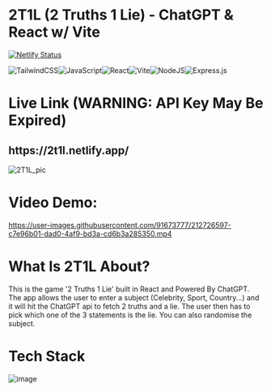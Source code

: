 # 2T1L (2 Truths 1 Lie) - ChatGPT & React w/ Vite

[![Netlify Status](https://api.netlify.com/api/v1/badges/cb2a9f4c-0514-41d9-bd34-df0ff2442203/deploy-status)](https://2t1l.netlify.app)

![TailwindCSS](https://img.shields.io/badge/tailwindcss-%2338B2AC.svg?style=for-the-badge&logo=tailwind-css&logoColor=white)![JavaScript](https://img.shields.io/badge/javascript-%23323330.svg?style=for-the-badge&logo=javascript&logoColor=%23F7DF1E)![React](https://img.shields.io/badge/react-%2320232a.svg?style=for-the-badge&logo=react&logoColor=%2361DAFB)![Vite](https://img.shields.io/badge/vite-%23646CFF.svg?style=for-the-badge&logo=vite&logoColor=white)![NodeJS](https://img.shields.io/badge/node.js-6DA55F?style=for-the-badge&logo=node.js&logoColor=white)![Express.js](https://img.shields.io/badge/express.js-%23404d59.svg?style=for-the-badge&logo=express&logoColor=%2361DAFB)

<h1>Live Link (WARNING: API Key May Be Expired)</h1>
<h2>https://2t1l.netlify.app/</h2>



![2T1L_pic](https://user-images.githubusercontent.com/91673777/212726517-ad129942-4524-4b4a-932b-051f39728298.png)

<h1>Video Demo: </h1>


https://user-images.githubusercontent.com/91673777/212726597-c7e96b01-dad0-4af9-bd3a-cd6b3a285350.mp4

<h1>What Is 2T1L About?</h1>
<p>This is the game '2 Truths 1 Lie' built in React and Powered By ChatGPT. The app allows the user to enter a subject (Celebrity, Sport, Country...) and it will hit the ChatGPT api to fetch 2 truths and a lie. The user then has to pick which one of the 3 statements is the lie. You can also randomise the subject.</p>

<h1>Tech Stack</h1>


![image](https://user-images.githubusercontent.com/91673777/212731877-fcdab0ec-0ecc-4d0f-bc5c-830c064221d3.png)


